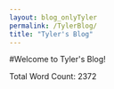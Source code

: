 ```yaml
---
layout: blog_onlyTyler
permalink: /TylerBlog/
title: "Tyler's Blog"
---
```


#Welcome to Tyler's Blog!

Total Word Count: 2372
